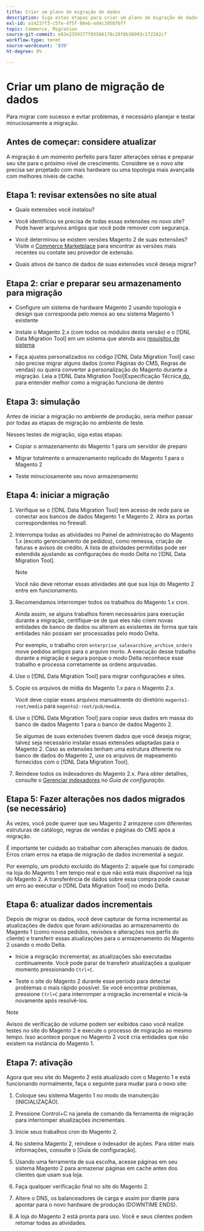 ```yaml
---
title: Criar um plano de migração de dados
description: Siga estas etapas para criar um plano de migração de dados e garantir um upgrade bem-sucedido do Magento 1 para o Magento 2.
exl-id: a14237f3-c5fe-4f5f-86eb-ed4c39507bff
topic: Commerce, Migration
source-git-commit: e83e2359377f03506178c28f8b30993c172282c7
workflow-type: tm+mt
source-wordcount: '939'
ht-degree: 0%

---
```


# Criar um plano de migração de dados

Para migrar com sucesso e evitar problemas, é necessário planejar e testar minuciosamente a migração.

## Antes de começar: considere atualizar

A migração é um momento perfeito para fazer alterações sérias e preparar seu site para o próximo nível de crescimento. Considere se o novo site precisa ser projetado com mais hardware ou uma topologia mais avançada com melhores níveis de cache.

## Etapa 1: revisar extensões no site atual

* Quais extensões você instalou?

* Você identificou se precisa de todas essas extensões no novo site? Pode haver arquivos antigos que você pode remover com segurança.

* Você determinou se existem versões Magento 2 de suas extensões? Visite o [Commerce Marketplace] para encontrar as versões mais recentes ou contate seu provedor de extensão.

* Quais ativos de banco de dados de suas extensões você deseja migrar?

## Etapa 2: criar e preparar seu armazenamento para migração

* Configure um sistema de hardware Magento 2 usando topologia e design que corresponda pelo menos ao seu sistema Magento 1 existente

* Instale o Magento 2.x (com todos os módulos desta versão) e o [!DNL Data Migration Tool] em um sistema que atenda aos [requisitos de sistema](../../installation/system-requirements.md)

* Faça ajustes personalizados no código [!DNL Data Migration Tool] caso não precise migrar alguns dados (como Páginas do CMS, Regras de vendas) ou queira converter a personalização do Magento durante a migração. Leia a [!DNL Data Migration Tool]Especificação Técnica[&#x200B; do &#x200B;](technical-specification.md) para entender melhor como a migração funciona de dentro

## Etapa 3: simulação

Antes de iniciar a migração no ambiente de produção, seria melhor passar por todas as etapas de migração no ambiente de teste.

Nesses testes de migração, siga estas etapas:

* Copiar o armazenamento do Magento 1 para um servidor de preparo

* Migrar totalmente o armazenamento replicado do Magento 1 para o Magento 2

* Teste minuciosamente seu novo armazenamento

## Etapa 4: iniciar a migração

1. Verifique se o [!DNL Data Migration Tool] tem acesso de rede para se conectar aos bancos de dados Magento 1 e Magento 2. Abra as portas correspondentes no firewall.

1. Interrompa todas as atividades no Painel de administração do Magento 1.x (exceto gerenciamento de pedidos), como remessa, criação de faturas e avisos de crédito. A lista de atividades permitidas pode ser estendida ajustando as configurações do modo Delta no [!DNL Data Migration Tool].

   >[!NOTE]
   >
   >Você não deve retomar essas atividades até que sua loja do Magento 2 entre em funcionamento.

1. Recomendamos interromper todos os trabalhos do Magento 1.x cron.

   Ainda assim, se alguns trabalhos forem necessários para execução durante a migração, certifique-se de que eles não criem novas entidades de banco de dados ou alterem as existentes de forma que tais entidades não possam ser processadas pelo modo Delta.

   Por exemplo, o trabalho cron `enterprise_salesarchive_archive_orders` move pedidos antigos para o arquivo morto. A execução desse trabalho durante a migração é segura porque o modo Delta reconhece esse trabalho e processa corretamente as ordens arquivadas.

1. Use o [!DNL Data Migration Tool] para migrar configurações e sites.

1. Copie os arquivos de mídia do Magento 1.x para o Magento 2.x.

   Você deve copiar esses arquivos manualmente do diretório `magento1-root/media` para `magento2-root/pub/media`.

1. Use o [!DNL Data Migration Tool] para copiar seus dados em massa do banco de dados Magento 1 para o banco de dados Magento 2.

   Se algumas de suas extensões tiverem dados que você deseja migrar, talvez seja necessário instalar essas extensões adaptadas para o Magento 2. Caso as extensões tenham uma estrutura diferente no banco de dados do Magento 2, use os arquivos de mapeamento fornecidos com o [!DNL Data Migration Tool].

1. Reindexe todos os indexadores do Magento 2.x. Para obter detalhes, consulte o [Gerenciar indexadores](../../configuration/cli/manage-indexers.md) no _Guia de configuração_.

## Etapa 5: Fazer alterações nos dados migrados (se necessário)

Às vezes, você pode querer que seu Magento 2 armazene com diferentes estruturas de catálogo, regras de vendas e páginas do CMS após a migração.

É importante ter cuidado ao trabalhar com alterações manuais de dados. Erros criam erros na etapa de migração de dados incremental a seguir.

Por exemplo, um produto excluído do Magento 2: aquele que foi comprado na loja do Magento 1 em tempo real e que não está mais disponível na loja do Magento 2. A transferência de dados sobre essa compra pode causar um erro ao executar o [!DNL Data Migration Tool] no modo Delta.

## Etapa 6: atualizar dados incrementais

Depois de migrar os dados, você deve capturar de forma incremental as atualizações de dados que foram adicionadas ao armazenamento do Magento 1 (como novos pedidos, revisões e alterações nos perfis do cliente) e transferir essas atualizações para o armazenamento do Magento 2 usando o modo Delta.

* Inicie a migração incremental; as atualizações são executadas continuamente. Você pode parar de transferir atualizações a qualquer momento pressionando `Ctrl+C`.

* Teste o site do Magento 2 durante esse período para detectar problemas o mais rápido possível. Se você encontrar problemas, pressione `Ctrl+C` para interromper a migração incremental e iniciá-la novamente após resolvê-los.

>[!NOTE]
>
>Avisos de verificação de volume podem ser exibidos caso você realize testes no site do Magento 2 e execute o processo de migração ao mesmo tempo. Isso acontece porque no Magento 2 você cria entidades que não existem na instância do Magento 1.

## Etapa 7: ativação

Agora que seu site do Magento 2 está atualizado com o Magento 1 e está funcionando normalmente, faça o seguinte para mudar para o novo site:

1. Coloque seu sistema Magento 1 no modo de manutenção (INICIALIZAÇÃO).

1. Pressione Control+C na janela de comando da ferramenta de migração para interromper atualizações incrementais.

1. Inicie seus trabalhos cron do Magento 2.

1. No sistema Magento 2, reindexe o indexador de ações. Para obter mais informações, consulte o [Guia de configuração].

1. Usando uma ferramenta de sua escolha, acesse páginas em seu sistema Magento 2 para armazenar páginas em cache antes dos clientes que usam sua loja.

1. Faça qualquer verificação final no site do Magento 2.

1. Altere o DNS, os balanceadores de carga e assim por diante para apontar para o novo hardware de produção (DOWNTIME ENDS).

1. A loja do Magento 2 está pronta para uso. Você e seus clientes podem retomar todas as atividades.

<!-- LINK ADDRESSES -->

[Commerce Marketplace]: https://marketplace.magento.com
